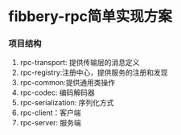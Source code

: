 # fibbery-rpc简单实现方案
### 项目结构
1. rpc-transport: 提供传输层的消息定义
2. rpc-registry:注册中心，提供服务的注册和发现
3. rpc-common:提供通用类操作
4. rpc-codec: 编码解码器
5. rpc-serialization: 序列化方式
6. rpc-client：客户端
7. rpc-server: 服务端